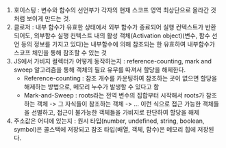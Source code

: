 1. 호이스팅 : 변수와 함수의 선언부가 각자의 현재 스코프 영역 최상단으로 올라간 것처럼 보이게 만드는 것.
2. 클로저 : 내부 함수가 유효한 상태에서 외부 함수가 종료되어 실행 컨텍스트가 반환되어도, 외부함수 실행 컨텍스트 내의 활성 객체(Activation object)(변수, 함수 선언 등의 정보를 가지고 있다)는 내부함수에 의해 참조되는 한 유효하여 내부함수가 스코프 체인을 통해 참조할 수 있는 것
3. JS에서 가비지 컬렉터가 어떻게 동작하는지 : reference-counting, mark and sweep 알고리즘을 통해 객체의 필요 유무를 따져서 할당을 해제한다.
   - Reference-counting : 참조 개수를 카운팅하여 참조하는 곳이 없으면 할당을 해제하는 방법으로, 메모리 누수가 발생할 수 있다고 함
   - Mark-and-Sweep : roots라는 전역 변수의 집합부터 시작해서 roots가 참조하는 객체 -> 그 자식들이 참조하는 객체 -> ... 이런 식으로 접근 가능한 객체들을 선별하고, 접근이 불가능한 객체들을 가비지로 판단하여 할당을 해제
4. 주소값은 어디에 있는지 : 원시 타입(number, undefined, string, boolean, symbol)은 콜스택에 저장되고 참조 타입(배열, 객체, 함수)은 메모리 힙에 저장된다.
